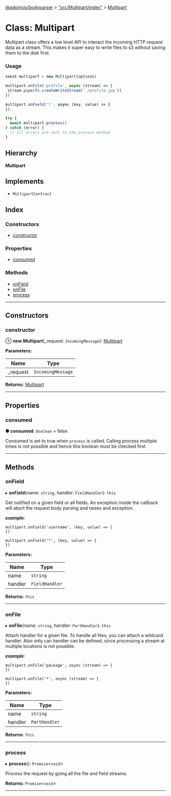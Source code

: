 [@adonisjs/bodyparser](../README.md) > ["src/Multipart/index"](../modules/_src_multipart_index_.md) > [Multipart](../classes/_src_multipart_index_.multipart.md)

# Class: Multipart

Multipart class offers a low level API to interact the incoming HTTP request data as a stream. This makes it super easy to write files to s3 without saving them to the disk first.

### Usage

```js
const multipart = new Multipart(options)

multipart.onFile('profile', async (stream) => {
 stream.pipe(fs.createWriteStream('./profile.jpg'))
})

multipart.onField('*', async (key, value) => {
})

try {
  await multipart.process()
} catch (error) {
  // all errors are sent to the process method
}
```

## Hierarchy

**Multipart**

## Implements

* `MultipartContract`

## Index

### Constructors

* [constructor](_src_multipart_index_.multipart.md#constructor)

### Properties

* [consumed](_src_multipart_index_.multipart.md#consumed)

### Methods

* [onField](_src_multipart_index_.multipart.md#onfield)
* [onFile](_src_multipart_index_.multipart.md#onfile)
* [process](_src_multipart_index_.multipart.md#process)

---

## Constructors

<a id="constructor"></a>

###  constructor

⊕ **new Multipart**(_request: *`IncomingMessage`*): [Multipart](_src_multipart_index_.multipart.md)

**Parameters:**

| Name | Type |
| ------ | ------ |
| _request | `IncomingMessage` |

**Returns:** [Multipart](_src_multipart_index_.multipart.md)

___

## Properties

<a id="consumed"></a>

###  consumed

**● consumed**: *`boolean`* = false

Consumed is set to true when `process` is called. Calling process multiple times is not possible and hence this boolean must be checked first

___

## Methods

<a id="onfield"></a>

###  onField

▸ **onField**(name: *`string`*, handler: *`FieldHandler`*): `this`

Get notified on a given field or all fields. An exception inside the callback will abort the request body parsing and raises and exception.

*__example__*:
 ```
multipart.onField('username', (key, value) => {
})

multipart.onField('*', (key, value) => {
})
```

**Parameters:**

| Name | Type |
| ------ | ------ |
| name | `string` |
| handler | `FieldHandler` |

**Returns:** `this`

___
<a id="onfile"></a>

###  onFile

▸ **onFile**(name: *`string`*, handler: *`PartHandler`*): `this`

Attach handler for a given file. To handle all files, you can attach a wildcard handler. Also only can handler can be defined, since processing a stream at multiple locations is not possible.

*__example__*:
 ```
multipart.onFile('package', async (stream) => {
})

multipart.onFile('*', async (stream) => {
})
```

**Parameters:**

| Name | Type |
| ------ | ------ |
| name | `string` |
| handler | `PartHandler` |

**Returns:** `this`

___
<a id="process"></a>

###  process

▸ **process**(): `Promise`<`void`>

Process the request by going all the file and field streams.

**Returns:** `Promise`<`void`>

___

